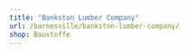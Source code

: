 ```yaml
---
title: "Bankston Lumber Company"
url: /barnesville/bankston-lumber-company/
shop: Baustoffe
---
```

